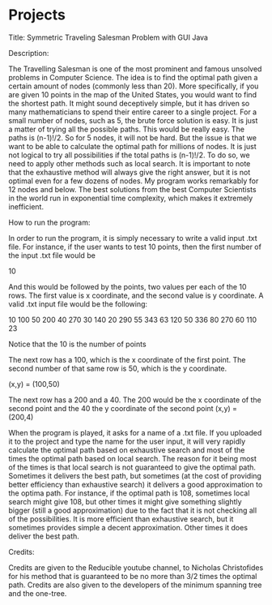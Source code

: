 # Projects

Title: 
Symmetric Traveling Salesman Problem with GUI Java

Description: 

The Travelling Salesman is one of the most prominent and famous unsolved problems in Computer Science. 
The idea is to find the optimal path given a certain amount of nodes (commonly less than 20). More specifically,
if you are given 10 points in the map of the United States, you would want to find the shortest path. It might
sound deceptively simple, but it has driven so many mathematicians to spend their entire career to a single project.
For a small number of nodes, such as 5, the brute force solution is easy. It is just a matter of trying all the
possible paths. This would be really easy. The paths is (n-1)!/2. So for 5 nodes, it will not be hard. But the issue
is that we want to be able to calculate the optimal path for millions of nodes. It is just not logical to try all
possibilities if the total paths is (n-1)!/2. To do so, we need to apply other methods such as local search. It is
important to note that the exhaustive method will always give the right answer, but it is not optimal even for a few
dozens of nodes. My program works remarkably for 12 nodes and below. The best solutions from the best Computer 
Scientists in the world run in exponential time complexity, which makes it extremely inefficient.

How to run the program:

In order to run the program, it is simply necessary to write a valid input .txt file.
For instance, if the user wants to test 10 points, then the first number of the input .txt file would be

10

And this would be followed by the points, two values per each of the 10 rows. The first value is x coordinate, and
the second value is y coordinate. A valid .txt input file would be the following:

10
100 50
200 40
270 30
140 20
290 55
343 63
120 50
336 80
270 60
110 23

Notice that the 10 is the number of points

The next row has a 100, which is the x coordinate of the first point.
The second number of that same row is 50, which is the y coordinate.

(x,y) = (100,50)

The next row has a 200 and a 40. The 200 would be the x coordinate 
of the second point and the 40 the y coordinate of the second point
(x,y) = (200,4)

When the program is played, it asks for a name of a .txt file. If you uploaded it to the project
and type the name for the user input, it will very rapidly calculate the optimal path based on 
exhaustive search and most of the times the optimal path based on local search. The reason for it
being most of the times is that local search is not guaranteed to give the optimal path. Sometimes 
it delivers the best path, but sometimes (at the cost of providing better efficiency than exhaustive search)
it delivers a good approximation to the optima path. For instance, if the optimal path is 108, sometimes
local search might give 108, but other times it might give something slightly bigger (still a good approximation) 
due to the fact that it is not checking all of the possibilities. It is more efficient than exhaustive search,
but it sometimes provides simple a decent approximation. Other times it does deliver the best path.


Credits:

Credits are given to the Reducible youtube channel, to Nicholas Christofides for his method that is guaranteed to be 
no more than 3/2 times the optimal path. Credits are also given to the developers of the minimum spanning tree and the
one-tree. 
